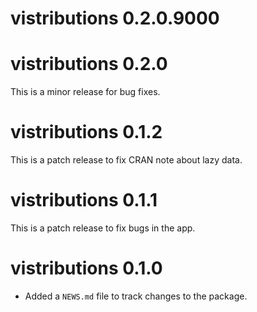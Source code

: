 # vistributions 0.2.0.9000

# vistributions 0.2.0

This is a minor release for bug fixes.

# vistributions 0.1.2

This is a patch release to fix CRAN note about lazy data.

# vistributions 0.1.1

This is a patch release to fix bugs in the app.

# vistributions 0.1.0

* Added a `NEWS.md` file to track changes to the package.
